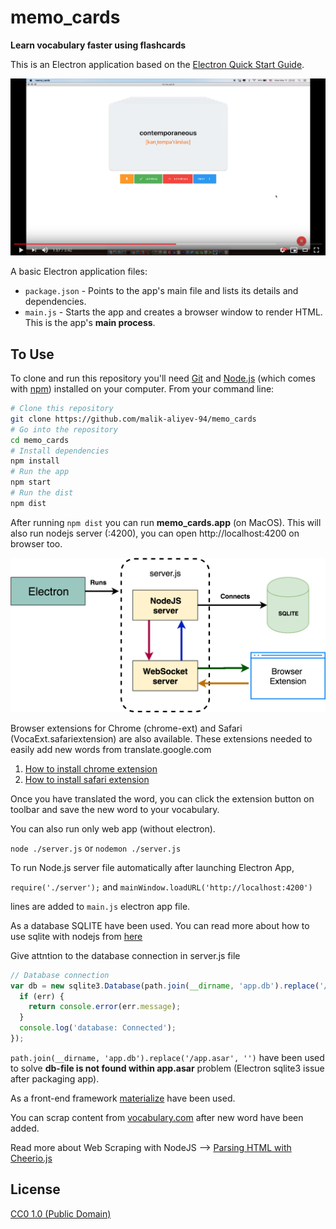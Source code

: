 # memo_cards

**Learn vocabulary faster using flashcards**

This is an Electron application based on the [Electron Quick Start Guide](https://github.com/electron/electron-quick-start).

[![Memo Cards](app/images/yt.png)](https://www.youtube.com/watch?v=FPTfWYo9O4E)

A basic Electron application files:

- `package.json` - Points to the app's main file and lists its details and dependencies.
- `main.js` - Starts the app and creates a browser window to render HTML. This is the app's **main process**.

## To Use

To clone and run this repository you'll need [Git](https://git-scm.com) and [Node.js](https://nodejs.org/en/download/) (which comes with [npm](http://npmjs.com)) installed on your computer. From your command line:

```bash
# Clone this repository
git clone https://github.com/malik-aliyev-94/memo_cards
# Go into the repository
cd memo_cards
# Install dependencies
npm install
# Run the app
npm start
# Run the dist
npm dist
```

After running `npm dist` you can run **memo_cards.app** (on MacOS). This will also run nodejs server (:4200), you can open http://localhost:4200 on browser too. 


![Application](app/images/memo_cards.png)

Browser extensions for Chrome (chrome-ext) and Safari (VocaExt.safariextension) are also available. 
These extensions needed to easily add new words from translate.google.com

1. [How to install chrome extension](https://youtu.be/9ohZIh-nSyU)
2. [How to install safari extension](https://youtu.be/O1vm1kRP25I)

Once you have translated the word, you can click the extension button on toolbar and save the new word to your vocabulary. 

You can also run only web app (without electron). 

`node ./server.js` or `nodemon ./server.js`

To run Node.js server file automatically after launching Electron App, 

`require('./server');` and `mainWindow.loadURL('http://localhost:4200')`

lines are added to `main.js` electron app file.

As a database SQLITE have been used. You can read more about how to use sqlite with nodejs from [here](http://www.sqlitetutorial.net/sqlite-nodejs/)


Give attntion to the database connection in server.js file

```javascript
// Database connection
var db = new sqlite3.Database(path.join(__dirname, 'app.db').replace('/app.asar', ''), (err) => {
  if (err) {
    return console.error(err.message);
  }
  console.log('database: Connected');
});
```

`path.join(__dirname, 'app.db').replace('/app.asar', '')` have been used to solve **db-file is not found within app.asar** problem (Electron sqlite3 issue after packaging app).

As a front-end framework [materialize](http://materializecss.com/) have been used.

You can scrap content from [vocabulary.com](https://www.vocabulary.com) after new word have been added. 

Read more about Web Scraping with NodeJS --> [Parsing HTML with Cheerio.js](https://medium.freecodecamp.org/the-ultimate-guide-to-web-scraping-with-node-js-daa2027dcd3)

## License

[CC0 1.0 (Public Domain)](LICENSE.md)
